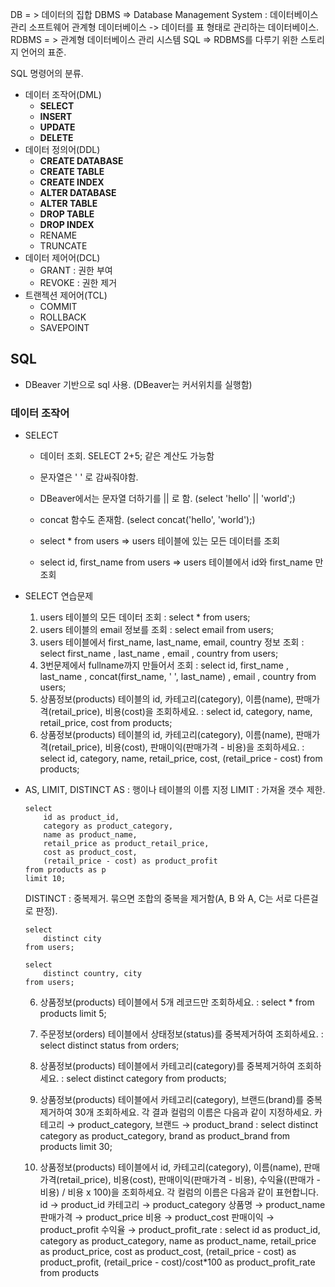 DB = > 데이터의 집합
DBMS => Database Management System : 데이터베이스 관리 소프트웨어
관계형 데이터베이스 -> 데이터를 표 형태로 관리하는 데이터베이스.
RDBMS = > 관계형 데이터베이스 관리 시스템
SQL => RDBMS를 다루기 위한 스토리지 언어의 표준.

SQL 명령어의 분류.
- 데이터 조작어(DML)
    - **SELECT**
    - **INSERT**
    - **UPDATE**
    - **DELETE**
- 데이터 정의어(DDL)
    - **CREATE DATABASE**
    - **CREATE TABLE**
    - **CREATE INDEX**
    - **ALTER DATABASE**
    - **ALTER TABLE**
    - **DROP TABLE**
    - **DROP INDEX**
    - RENAME
    - TRUNCATE
- 데이터 제어어(DCL)
    - GRANT : 권한 부여
    - REVOKE : 권한 제거
- 트랜젝션 제어어(TCL)
    - COMMIT
    - ROLLBACK
    - SAVEPOINT


## SQL

- DBeaver 기반으로 sql 사용. (DBeaver는 커서위치를 실행함)

### 데이터 조작어

- SELECT
    - 데이터 조회. SELECT 2+5; 같은 계산도 가능함
    - 문자열은 ' ' 로 감싸줘야함.
    - DBeaver에서는 문자열 더하기를 || 로 함. (select 'hello' || 'world';)
    - concat 함수도 존재함. (select concat('hello', 'world');)

    - select * from users => users 테이블에 있는 모든 데이터를 조회
    - select id, first_name from users => users 테이블에서 id와 first_name 만 조회

- SELECT 연습문제
    1. users 테이블의 모든 데이터 조회 : select * from users;
    2. users 테이블의 email 정보를 조회 : select email from users;
    3. users 테이블에서 first_name, last_name, email, country 정보 조회 : select first_name , last_name , email , country  from users;
    4. 3번문제에서 fullname까지 만들어서 조회 : select id, first_name , last_name , concat(first_name, ' ', last_name) , email , country  from users;
    5. 상품정보(products) 테이블의 id, 카테고리(category), 이름(name), 판매가격(retail_price), 비용(cost)을 조회하세요. : select id, category, name, retail_price, cost from products;
    6. 상품정보(products) 테이블의 id, 카테고리(category), 이름(name), 판매가격(retail_price), 비용(cost), 판매이익(판매가격 - 비용)을 조회하세요. : select id, category, name, retail_price, cost, (retail_price - cost) from products;

- AS, LIMIT, DISTINCT
    AS : 행이나 테이블의 이름 지정
    LIMIT : 가져올 갯수 제한.
    ```
    select 
        id as product_id,
        category as product_category, 
        name as product_name, 
        retail_price as product_retail_price, 
        cost as product_cost, 
        (retail_price - cost) as product_profit 
    from products as p
    limit 10;
    ```

    DISTINCT : 중복제거. 묶으면 조합의 중복을 제거함(A, B 와 A, C는 서로 다른걸로 판정).
    ```
    select
        distinct city
    from users;

    select 
        distinct country, city
    from users;
    ```

    6. 상품정보(products) 테이블에서 5개 레코드만 조회하세요. : select * from products limit 5;

    7. 주문정보(orders) 테이블에서 상태정보(status)를 중복제거하여 조회하세요. : select distinct status from orders;

    8. 상품정보(products) 테이블에서 카테고리(category)를 중복제거하여 조회하세요. : select distinct category from products;

    9. 상품정보(products) 테이블에서 카테고리(category), 브랜드(brand)를 중복제거하여 30개 조회하세요. 각 결과 컬럼의 이름은 다음과 같이 지정하세요. 카테고리 → product_category, 브랜드 → product_brand : select distinct category as product_category, brand as product_brand from products limit 30;

    10. 상품정보(products) 테이블에서 id, 카테고리(category), 이름(name), 판매가격(retail_price), 비용(cost), 판매이익(판매가격 - 비용), 수익율((판매가 - 비용) / 비용 x 100)을 조회하세요.
    각 컬럼의 이름은 다음과 같이 표현합니다.
    id → product_id
    카테고리 → product_category
    상품명 → product_name
    판매가격 → product_price
    비용 → product_cost
    판매이익 → product_profit
    수익율 → product_profit_rate
    : 
    select 
        id as product_id, 
        category as product_category, 
        name as product_name, 
        retail_price as product_price, 
        cost as product_cost, 
        (retail_price - cost) as product_profit,
        (retail_price - cost)/cost*100 as product_profit_rate
    from products